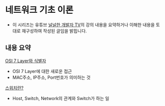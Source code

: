 # 네트워크 기초 이론

- 이 시리즈는 유튜브 [널널한 개발자 TV](https://www.youtube.com/watch?v=k1gyh9BlOT8&list=PLXvgR_grOs1BFH-TuqFsfHqbh-gpMbFoy)의 강의 내용을 요약하거나 이해한 내용을 토대로 재구성하여 작성된 글임을 밝힙니다.

## 내용 요약

[OSI 7 Layer와 식별자](https://github.com/Ohjiwoo-lab/TIL/blob/main/Network/Series/01_Network_Overview.md)   
- OSI 7 Layer에 대한 새로운 접근
- MAC주소, IP주소, Port번호가 의미하는 것

[스위치란?](https://github.com/Ohjiwoo-lab/TIL/blob/main/Network/Series/02_What_is_Switch.md)   
- Host, Switch, Network의 관계와 Switch가 하는 일